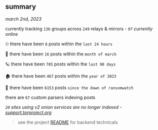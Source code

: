 
## summary
_march 2nd, 2023_

currently tracking `136` groups across `249` relays & mirrors - _`97` currently online_

⏲ there have been `8` posts within the `last 24 hours`

🦈 there have been `16` posts within the `month of march`

🪐 there have been `785` posts within the `last 90 days`

🏚 there have been `467` posts within the `year of 2023`

🦕 there have been `6153` posts `since the dawn of ransomwatch`

there are `67` custom parsers indexing posts

_`20` sites using v2 onion services are no longer indexed - [support.torproject.org](https://support.torproject.org/onionservices/v2-deprecation/)_

> see the project [README](https://github.com/joshhighet/ransomwatch#ransomwatch--) for backend technicals
